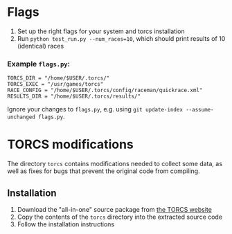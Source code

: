 # Flags

1. Set up the right flags for your system and torcs installation
2. Run `python test_run.py --num_races=10`, which should print results of 10 (identical) races

### Example `flags.py`:
```
TORCS_DIR = "/home/$USER/.torcs/"
TORCS_EXEC = "/usr/games/torcs"
RACE_CONFIG = "/home/$USER/.torcs/config/raceman/quickrace.xml"
RESULTS_DIR = "/home/$USER/.torcs/results/"
```

Ignore your changes to `flags.py`, e.g. using `git update-index --assume-unchanged flags.py`.

# TORCS modifications

The directory `torcs` contains modifications needed to collect some data, as well as fixes for bugs that prevent the original code from compiling.

## Installation

1. Download the "all-in-one" source package from [the TORCS website](http://torcs.sourceforge.net/index.php?name=Sections&op=viewarticle&artid=3)
2. Copy the contents of the `torcs` directory into the extracted source code
3. Follow the installation instructions
